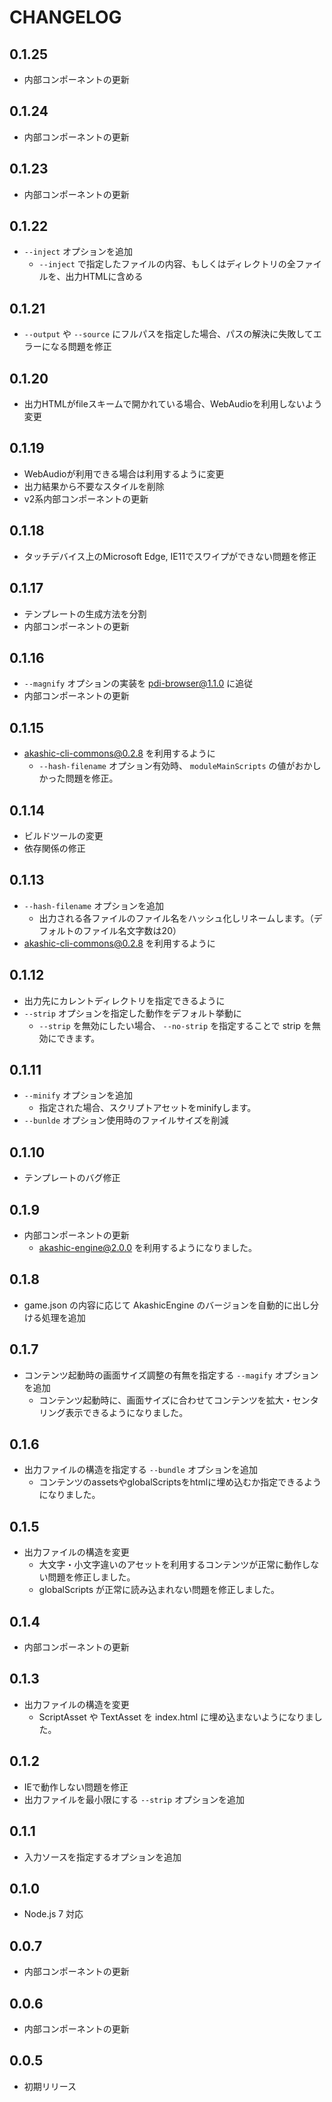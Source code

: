 # CHANGELOG

## 0.1.25
* 内部コンポーネントの更新

## 0.1.24
* 内部コンポーネントの更新

## 0.1.23
* 内部コンポーネントの更新

## 0.1.22
* `--inject` オプションを追加
  * `--inject` で指定したファイルの内容、もしくはディレクトリの全ファイルを、出力HTMLに含める

## 0.1.21
* `--output` や `--source` にフルパスを指定した場合、パスの解決に失敗してエラーになる問題を修正

## 0.1.20
* 出力HTMLがfileスキームで開かれている場合、WebAudioを利用しないよう変更

## 0.1.19
* WebAudioが利用できる場合は利用するように変更
* 出力結果から不要なスタイルを削除
* v2系内部コンポーネントの更新

## 0.1.18
* タッチデバイス上のMicrosoft Edge, IE11でスワイプができない問題を修正

## 0.1.17
* テンプレートの生成方法を分割
* 内部コンポーネントの更新

## 0.1.16
* `--magnify` オプションの実装を pdi-browser@1.1.0 に追従
* 内部コンポーネントの更新

## 0.1.15
* akashic-cli-commons@0.2.8 を利用するように
  * `--hash-filename` オプション有効時、 `moduleMainScripts` の値がおかしかった問題を修正。

## 0.1.14
* ビルドツールの変更
* 依存関係の修正

## 0.1.13
* `--hash-filename` オプションを追加
  * 出力される各ファイルのファイル名をハッシュ化しリネームします。（デフォルトのファイル名文字数は20）
* akashic-cli-commons@0.2.8 を利用するように

## 0.1.12
* 出力先にカレントディレクトリを指定できるように
* `--strip` オプションを指定した動作をデフォルト挙動に
  * `--strip` を無効にしたい場合、 `--no-strip` を指定することで strip を無効にできます。

## 0.1.11
* `--minify` オプションを追加
  * 指定された場合、スクリプトアセットをminifyします。
* `--bunlde` オプション使用時のファイルサイズを削減

## 0.1.10
* テンプレートのバグ修正

## 0.1.9
* 内部コンポーネントの更新
  * akashic-engine@2.0.0 を利用するようになりました。

## 0.1.8
* game.json の内容に応じて AkashicEngine のバージョンを自動的に出し分ける処理を追加

## 0.1.7
* コンテンツ起動時の画面サイズ調整の有無を指定する `--magify` オプションを追加
  * コンテンツ起動時に、画面サイズに合わせてコンテンツを拡大・センタリング表示できるようになりました。

## 0.1.6
* 出力ファイルの構造を指定する `--bundle` オプションを追加
  * コンテンツのassetsやglobalScriptsをhtmlに埋め込むか指定できるようになりました。

## 0.1.5
* 出力ファイルの構造を変更
  * 大文字・小文字違いのアセットを利用するコンテンツが正常に動作しない問題を修正しました。
  * globalScripts が正常に読み込まれない問題を修正しました。

## 0.1.4
* 内部コンポーネントの更新

## 0.1.3
* 出力ファイルの構造を変更
  * ScriptAsset や TextAsset を index.html に埋め込まないようになりました。

## 0.1.2
* IEで動作しない問題を修正
* 出力ファイルを最小限にする `--strip` オプションを追加

## 0.1.1

* 入力ソースを指定するオプションを追加

## 0.1.0

* Node.js 7 対応

## 0.0.7

* 内部コンポーネントの更新

## 0.0.6

* 内部コンポーネントの更新

## 0.0.5

* 初期リリース
